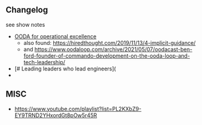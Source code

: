 
## Changelog
see show notes

- [OODA for operational excellence](https://changelog.com/shipit/4)
  - also found: https://hiredthought.com/2019/11/13/4-implicit-guidance/
  - and https://www.oodaloop.com/archive/2021/05/07/oodacast-ben-ford-founder-of-commando-development-on-the-ooda-loop-and-tech-leadership/
- [# Leading leaders who lead engineers](
- 

## MISC

- https://www.youtube.com/playlist?list=PL2KXbZ9-EY9TRND2YHxordGt8pOw5r45R

<!--stackedit_data:
eyJoaXN0b3J5IjpbLTY0MDc3OTY1MSw1NDgyMjE2MjgsNzMwOT
k4MTE2XX0=
-->